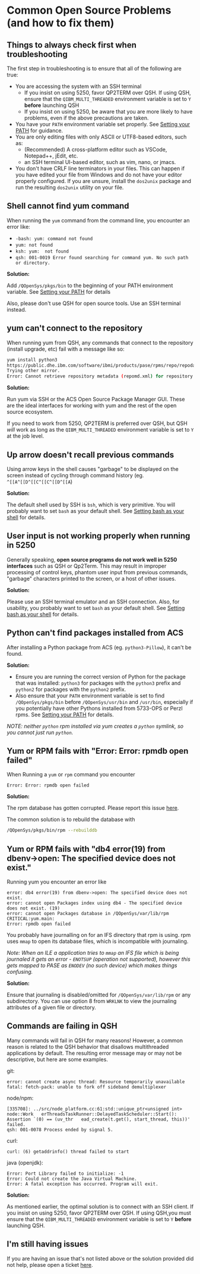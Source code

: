# Common Open Source Problems (and how to fix them)

## Things to always check first when troubleshooting

The first step in troubleshooting is to ensure that
all of the following are true:
- You are accessing the system with an SSH terminal
    - If you insist on using 5250, favor QP2TERM over
      QSH. If using QSH, ensure that the `QIBM_MULTI_THREADED`
      environment variable is set to `Y` **before**
      launching QSH
    - If you insist on using 5250, be aware that you
      are more likely to have problems, even if the
      above precautions are taken.
- You have your `PATH` environment variable set properly.
  See [Setting your PATH](SETTING_PATH.md) for guidance.
- You are only editing files with only ASCII or UTF8-based
  editors, such as:
    - (Recommended) A cross-platform editor such as VSCode,
      Notepad++, jEdit, etc.
    - an SSH terminal UI-based editor, such as vim, nano,
      or jmacs.
- You don't have CRLF line terminators in your files. This
  can happen if you have edited your file from Windows and
  do not have your editor properly configured. If you
  are unsure, install the `dos2unix` package and run
  the resulting `dos2unix` utility on your file.

## Shell cannot find yum command

When running the `yum` command from the command line, you encounter an error like:

- `-bash: yum: command not found`
- `yum: not found`
- `ksh: yum:  not found`
- `qsh: 001-0019 Error found searching for command yum. No such path or directory.`

**Solution:**

Add `/QOpenSys/pkgs/bin` to the beginning of your PATH environment variable. See
[Setting your PATH](SETTING_PATH.md) for details

Also, please don't use QSH for open source tools. Use an SSH terminal instead.

## yum can't connect to the repository

When running yum from QSH, any commands that connect to the repository (install
upgrade, etc) fail with a message like so:

```sh
yum install python3
https://public.dhe.ibm.com/software/ibmi/products/pase/rpms/repo/repodata/repomd.xml: [Errno 14] curl#6 - "getaddrinfo() thread failed to start"
Trying other mirror.
Error: Cannot retrieve repository metadata (repomd.xml) for repository: ibm. Please verify its path and try again
```

**Solution:**

Run yum via SSH or the ACS Open Source Package Manager GUI. These are the ideal
interfaces for working with yum and the rest of the open source ecosystem.

If you need to work from 5250, QP2TERM is preferred over QSH, but QSH _will_
work as long as the `QIBM_MULTI_THREADED` environment variable is set to `Y` at
the job level.

## Up arrow doesn't recall previous commands

Using arrow keys in the shell causes "garbage" to be displayed on the screen
instead of cycling through command history (eg. `^[[A^[[D^[[C^[[C^[[D^[[A`)

**Solution:**

The default shell used by SSH is `bsh`, which is very primitive. You will
probably want to set `bash` as your default shell. See
[Setting bash as your shell](SETTING_BASH.md) for details.


## User input is not working properly when running in 5250

Generally speaking, **open source programs do not work well in 5250 interfaces**
such as QSH or Qp2Term. This may result in improper processing of control keys,
phantom user input from previous commands, "garbage" characters printed to the
screen, or a host of other issues. 

**Solution:**

Please use an SSH terminal emulator and an SSH connection. Also, for usability,
you probably want to set `bash` as your default shell. See
[Setting bash as your shell](SETTING_BASH.md) for details.

## Python can't find packages installed from ACS

After installing a Python package from ACS (eg. `python3-Pillow`), it can't be found.

**Solution:**

- Ensure you are running the correct version of Python for the package that was
installed: `python3` for packages with the `python3` prefix and `python2` for
packages with the `python2` prefix.
- Also ensure that your `PATH` environment variable is set to find
`/QOpenSys/pkgs/bin` before `/QOpenSys/usr/bin` and `/usr/bin`, especially if
you potentially have other Pythons installed from 5733-OPS or Perzl rpms. See
[Setting your PATH](SETTING_PATH.md) for details.

*NOTE: neither `python` rpm installed via yum creates a `python` symlink, so you
cannot just run `python`.*

## Yum or RPM fails with "Error: Error: rpmdb open failed"

When Running a `yum` or `rpm` command you encounter

```text
Error: Error: rpmdb open failed
```

**Solution:**

The rpm database has gotten corrupted. Please report this issue [here](http://ibm.biz/ibmi-rpm-issue-tracker).

The common solution is to rebuild the database with

```sh
/QOpenSys/pkgs/bin/rpm --rebuilddb
```

## Yum or RPM fails with "db4 error(19) from dbenv->open: The specified device does not exist."

Running yum you encounter an error like

```text
error: db4 error(19) from dbenv->open: The specified device does not exist.
error: cannot open Packages index using db4 - The specified device does not exist. (19)
error: cannot open Packages database in /QOpenSys/var/lib/rpm
CRITICAL:yum.main:
Error: rpmdb open failed 
```

You probably have journalling on for an IFS directory that rpm is using. rpm
uses `mmap` to open its database files, which is incompatible with journaling.

*Note: When an ILE a application tries to `mmap` an IFS file which is being
journaled it gets an error - `ENOTSUP` (operation not supported), however this
gets mapped to PASE as `ENODEV` (no such device) which makes things confusing.*

**Solution:**

Ensure that journaling is disabled/omitted for `/QOpenSys/var/lib/rpm` or any
subdirectory. You can use option 8 from `WRKLNK` to view the journaling
attributes of a given file or directory.

## Commands are failing in QSH

Many commands will fail in QSH for many reasons! However, a common reason is related
to the QSH behavior that disallows multithreaded applications by default. The resulting
error message may or may not be descriptive, but here are some examples.

git:
```text
error: cannot create async thread: Resource temporarily unavailable
fatal: fetch-pack: unable to fork off sideband demultiplexer 
```

node/npm:
```text
[335708]: ../src/node_platform.cc:61:std::unique_ptr<unsigned int> node::Work   erThreadsTaskRunner::DelayedTaskScheduler::Start(): Assertion `(0) == (uv_thr   ead_create(t.get(), start_thread, this))' failed.
qsh: 001-0078 Process ended by signal 5.                                     
```

curl:
```text
curl: (6) getaddrinfo() thread failed to start 
```

java (openjdk):
```text
Error: Port Library failed to initialize: -1             
Error: Could not create the Java Virtual Machine.        
Error: A fatal exception has occurred. Program will exit.
```

**Solution:**

As mentioned earlier, the optimal solution is to connect with an SSH client.
If you insist on using 5250, favor QP2TERM over QSH. If using QSH,you must
ensure that the `QIBM_MULTI_THREADED` environment variable is set to `Y`
**before** launching QSH.
      
## I'm still having issues

If you are having an issue that's not listed above or the solution provided did
not help, please open a ticket [here](http://ibm.biz/ibmi-oss-issues).
